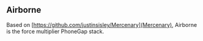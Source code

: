 ## Airborne
Based on [https://github.com/justinsisley/Mercenary](Mercenary), Airborne is the force multiplier PhoneGap stack.